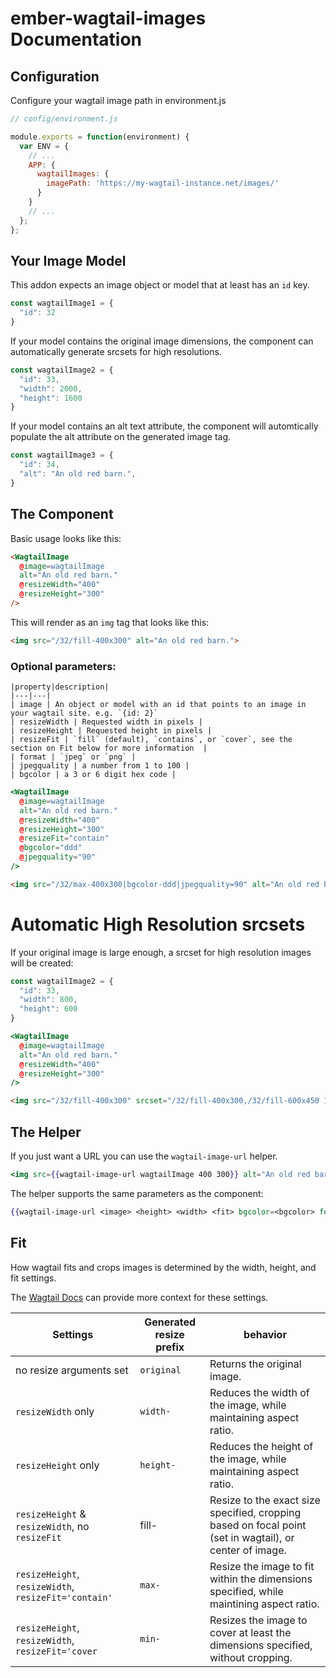 # ember-wagtail-images Documentation

## Configuration

Configure your wagtail image path in environment.js
```js
// config/environment.js

module.exports = function(environment) {
  var ENV = {
    // ...
    APP: {
      wagtailImages: {
        imagePath: 'https://my-wagtail-instance.net/images/'
      }
    }
    // ...
  };
};
```

## Your Image Model

This addon expects an image object or model that at least has an `id` key.
```js
const wagtailImage1 = {
  "id": 32
}
```

If your model contains the original image dimensions, the component can automatically generate srcsets for high resolutions.
```js
const wagtailImage2 = {
  "id": 33,
  "width": 2000,
  "height": 1600
}
```

If your model contains an alt text attribute, the component will automtically populate the alt attribute on the generated image tag.
```js
const wagtailImage3 = {
  "id": 34,
  "alt": "An old red barn.",
}
```

## The Component

Basic usage looks like this:

```html
<WagtailImage
  @image=wagtailImage
  alt="An old red barn."
  @resizeWidth="400"
  @resizeHeight="300"
/>
```
This will render as an `img` tag that looks like this:
```html
<img src="/32/fill-400x300" alt="An old red barn.">
```

### Optional parameters:

```
|property|description|
|---|---|
| image | An object or model with an id that points to an image in your wagtail site. e.g. `{id: 2}`
| resizeWidth | Requested width in pixels |
| resizeHeight | Requested height in pixels |
| resizeFit | `fill` (default), `contains`, or `cover`, see the section on Fit below for more information  |
| format | `jpeg` or `png` |
| jpegquality | a number from 1 to 100 |
| bgcolor | a 3 or 6 digit hex code |
```

```hbs
<WagtailImage
  @image=wagtailImage
  alt="An old red barn."
  @resizeWidth="400"
  @resizeHeight="300"
  @resizeFit="contain"
  @bgcolor="ddd"
  @jpegquality="90"
/>
```

```html
<img src="/32/max-400x300|bgcolor-ddd|jpegquality=90" alt="An old red barn.">
```

# Automatic High Resolution srcsets

If your original image is large enough, a srcset for high resolution images will be created:

```js
const wagtailImage2 = {
  "id": 33,
  "width": 800,
  "height": 600
}
```

```hbs
<WagtailImage
  @image=wagtailImage
  alt="An old red barn."
  @resizeWidth="400"
  @resizeHeight="300"
/>
```

```html
<img src="/32/fill-400x300" srcset="/32/fill-400x300,/32/fill-600x450 1.5x,/32/fill-800x600 2x" alt="An old red barn.">
```
## The Helper

If you just want a URL you can use the `wagtail-image-url` helper.
```hbs
<img src={{wagtail-image-url wagtailImage 400 300}} alt="An old red barn.">
```

The helper supports the same parameters as the component:
```hbs
{{wagtail-image-url <image> <height> <width> <fit> bgcolor=<bgcolor> format=<format> jpegquality=<jpegquality>}}
```

##  Fit
How wagtail fits and crops images is determined by the width, height, and fit settings.

The [Wagtail Docs](docs.wagtail.io/en/v2.4/topics/images.html) can provide more context for these settings.

| Settings | Generated resize prefix | behavior |
|---|---|---|
| no resize arguments set | `original` | Returns the original image.
| `resizeWidth` only | `width-` | Reduces the width of the image, while maintaining aspect ratio. |
| `resizeHeight` only | `height-` | Reduces the height of the image, while maintaining aspect ratio. |
| `resizeHeight` & `resizeWidth`, no `resizeFit` | fill- | Resize to the exact size specified, cropping based on focal point (set in wagtail), or center of image. |
| `resizeHeight`, `resizeWidth`, `resizeFit='contain'` | `max-` | Resize the image to fit within the dimensions specified, while maintining aspect ratio. |
| `resizeHeight`, `resizeWidth`, `resizeFit='cover` | `min-` | Resizes the image to cover at least the dimensions specified, without cropping. |
